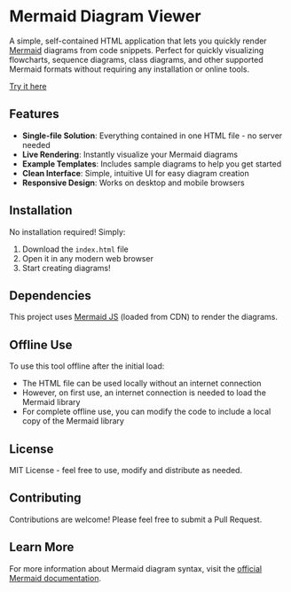 # Mermaid Diagram Viewer

A simple, self-contained HTML application that lets you quickly render [Mermaid](https://mermaid.js.org/) diagrams from code snippets. Perfect for quickly visualizing flowcharts, sequence diagrams, class diagrams, and other supported Mermaid formats without requiring any installation or online tools.

[Try it here](https://tiebingzhang.github.io/mermaid-viewer/)
## Features

- **Single-file Solution**: Everything contained in one HTML file - no server needed
- **Live Rendering**: Instantly visualize your Mermaid diagrams
- **Example Templates**: Includes sample diagrams to help you get started
- **Clean Interface**: Simple, intuitive UI for easy diagram creation
- **Responsive Design**: Works on desktop and mobile browsers

## Installation

No installation required! Simply:

1. Download the `index.html` file
2. Open it in any modern web browser
3. Start creating diagrams!

## Dependencies

This project uses [Mermaid JS](https://mermaid.js.org/) (loaded from CDN) to render the diagrams.

## Offline Use

To use this tool offline after the initial load:
- The HTML file can be used locally without an internet connection
- However, on first use, an internet connection is needed to load the Mermaid library
- For complete offline use, you can modify the code to include a local copy of the Mermaid library

## License

MIT License - feel free to use, modify and distribute as needed.

## Contributing

Contributions are welcome! Please feel free to submit a Pull Request.

## Learn More

For more information about Mermaid diagram syntax, visit the [official Mermaid documentation](https://mermaid.js.org/intro/).
